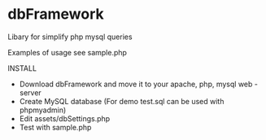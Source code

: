 dbFramework
===========

Libary for simplify php mysql queries

Examples of usage see sample.php

INSTALL

- Download dbFramework and move it to your apache, php, mysql web - server
- Create MySQL database (For demo test.sql can be used with phpmyadmin)
- Edit assets/dbSettings.php 
- Test with sample.php